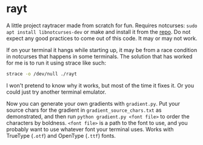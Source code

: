 # rayt
A little project raytracer made from scratch for fun.
Requires notcurses: `sudo apt install libnotcurses-dev` or make and install it from the [repo](https://github.com/dankamongmen/notcurses).
Do not expect any good practices to come out of this code. It may or may not work.


If on your terminal it hangs while starting up, it may be from a race condition in notcurses that happens in some terminals. The solution that has worked for me is to run it using strace like such:
```sh
strace -o /dev/null ./rayt
```
I won't pretend to know why it works, but most of the time it fixes it. Or you could just try another terminal emulator.


Now you can generate your own gradients with `gradient.py`. Put your source chars for the gradient in `gradient_source_chars.txt` as demonstrated, and then run `python gradient.py <font file>` to order the characters by boldness. `<font file>` is a path to the font to use, and you probably want to use whatever font your terminal uses. Works with TrueType (`.otf`) and OpenType (`.ttf`) fonts.
